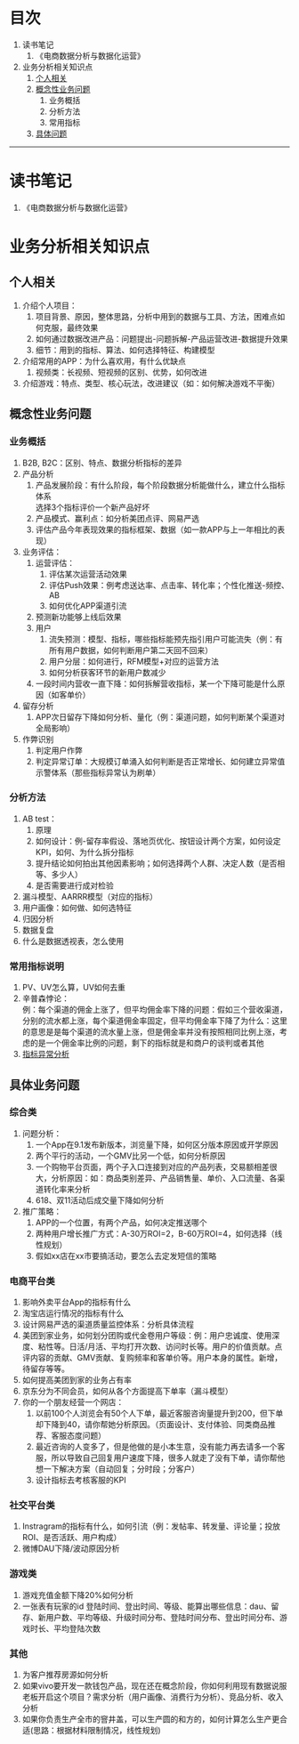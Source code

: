 # 目次
1. 读书笔记
    1. 《电商数据分析与数据化运营》
2.  业务分析相关知识点
    1. [个人相关](#self)
    2. [概念性业务问题](#concept)
        1. 业务概括
        2. 分析方法
        3. 常用指标
    3. [具体问题](#specific)

<hr>

# 读书笔记
1. 《电商数据分析与数据化运营》

# 业务分析相关知识点
## <span id="self">个人相关</span>
1. 介绍个人项目：
    1. 项目背景、原因，整体思路，分析中用到的数据与工具、方法，困难点如何克服，最终效果
    2. 如何通过数据改进产品：问题提出-问题拆解-产品运营改进-数据提升效果
    3. 细节：用到的指标、算法、如何选择特征、构建模型
2. 介绍常用的APP：为什么喜欢用，有什么优缺点
    1. 视频类：长视频、短视频的区别、优势，如何改进
3. 介绍游戏：特点、类型、核心玩法，改进建议（如：如何解决游戏不平衡）

## <span id="concept">概念性业务问题</span>
### 业务概括
1. B2B, B2C：区别、特点、数据分析指标的差异
2. 产品分析
    1. 产品发展阶段：有什么阶段，每个阶段数据分析能做什么，建立什么指标体系  
    选择3个指标评价一个新产品好坏
    2. 产品模式、赢利点：如分析美团点评、网易严选
    3. 评估产品今年表现效果的指标框架、数据（如一款APP与上一年相比的表现）
3. 业务评估：
    1. 运营评估：
        1. 评估某次运营活动效果
        2. 评估Push效果：例考虑送达率、点击率、转化率；个性化推送-频控、AB
        3. 如何优化APP渠道引流
    2. 预测新功能够上线后效果
    3. 用户
        1. 流失预测：模型、指标，哪些指标能预先指引用户可能流失（例：有所有用户数据，如何判断用户第二天回不回来）
        2. 用户分层：如何进行，RFM模型+对应的运营方法
        3. 如何分析获客环节的新用户数减少
    4. 一段时间内营收一直下降：如何拆解营收指标，某一个下降可能是什么原因（如客单价）
4. 留存分析
    1. APP次日留存下降如何分析、量化（例：渠道问题，如何判断某个渠道对全局影响）
5. 作弊识别
    1. 判定用户作弊
    2. 判定异常订单：大规模订单涌入如何判断是否正常增长、如何建立异常值示警体系（那些指标异常认为刷单）

### 分析方法
1. AB test：  
    1. 原理
    2. 如何设计：例-留存率假设、落地页优化、按钮设计两个方案，如何设定KPI，如何、为什么拆分指标
    3. 提升结论如何拍出其他因素影响；如何选择两个人群、决定人数（是否相等、多少人）
    4. 是否需要进行成对检验
2. 漏斗模型、AARRR模型（对应的指标）
3. 用户画像：如何做、如何选特征
4. 归因分析
5. 数据复盘
6. 什么是数据透视表，怎么使用


### 常用指标说明
1. PV、UV怎么算，UV如何去重
2. 辛普森悖论：    
    例：每个渠道的佣金上涨了，但平均佣金率下降的问题：假如三个营收渠道，分别的流水都上涨，每个渠道佣金率固定，但平均佣金率下降了为什么：这里的意思是是每个渠道的流水量上涨，但是佣金率并没有按照相同比例上涨，考虑的是一个佣金率比例的问题，剩下的指标就是和商户的谈判或者其他
3. [指标异常分析](kpi_analysis.md)

## <span id="specific">具体业务问题</span>
### 综合类
1. 问题分析：
    1. 一个App在9.1发布新版本，浏览量下降，如何区分版本原因或开学原因
    2. 两个平行的活动，一个GMV比另一个低，如何分析原因
    3. 一个购物平台页面，两个子入口连接到对应的产品列表，交易额相差很大，分析原因：如：商品类别差异、产品销售量、单价、入口流量、各渠道转化率来分析
    4. 618、双11活动后成交量下降如何分析
2. 推广策略：
    1. APP的一个位置，有两个产品，如何决定推送哪个
    2. 两种用户增长推广方式：A-30万ROI=2，B-60万ROI=4，如何选择（线性规划）
    3. 假如xx店在xx市要搞活动，要怎么去定发短信的策略

### 电商平台类
1. 影响外卖平台App的指标有什么
2. 淘宝店运行情况的指标有什么
3. 设计网易严选的渠道质量监控体系：分析具体流程
4. 美团到家业务，如何划分团购或代金卷用户等级：例：用户忠诚度、使用深度、粘性等。日活/月活、平均打开次数、访问时长等。用户的价值贡献。点评内容的贡献、GMV贡献、复购频率和客单价等。用户本身的属性。新增，待留存等等。
5. 如何提高美团到家的业务占有率
6. 京东分为不同会员，如何从各个方面提高下单率（漏斗模型）
7. 你的一个朋友经营一个网店：
    1. 以前100个人浏览会有50个人下单，最近客服咨询量提升到200，但下单却下降到40，请你帮她分析原因。（页面设计、支付体验、同类商品推荐、客服态度问题）
    2. 最近咨询的人变多了，但是他做的是小本生意，没有能力再去请多一个客服，所以导致自己回复用户速度下降，很多人就走了没有下单，请你帮他想一下解决方案（自动回复；分时段；分客户）
    3. 设计指标去考核客服的KPI

### 社交平台类
1. Instragram的指标有什么，如何引流（例：发帖率、转发量、评论量；投放ROI、是否活跃、用户构成）
2. 微博DAU下降/波动原因分析

### 游戏类
1. 游戏充值金额下降20%如何分析
2. 一张表有玩家的id 登陆时间、登出时间、等级、能算出哪些信息：dau、留存、新用户数、平均等级、升级时间分布、登陆时间分布、登出时间分布、游戏时长、平均登陆次数

### 其他
1. 为客户推荐房源如何分析
2. 如果vivo要开发一款钱包产品，现在还在概念阶段，你如何利用现有数据说服老板开启这个项目？需求分析（用户画像、消费行为分析）、竞品分析、收入分析
3. 如果你负责生产全市的窨井盖，可以生产圆的和方的，如何计算怎么生产更合适(思路：根据材料限制情况，线性规划)
